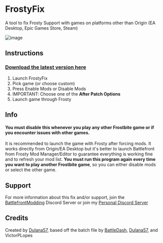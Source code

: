 # FrostyFix
A tool to fix Frosty Support with games on platforms other than Origin (EA Desktop, Epic Games Store, Steam)

![image](https://user-images.githubusercontent.com/13797470/112704607-90663c80-8e71-11eb-930c-20a4b2a54f9d.png)

## Instructions

### [Download the latest version here](https://github.com/Dulana57/FrostyFix/releases)

1. Launch FrostyFix
2. Pick game (or choose custom)
3. Press Enable Mods or Disable Mods
4. IMPORTANT: Choose one of the **After Patch Options**
5. Launch game through Frosty

## Info
#### **You must disable this whenever you play any other Frostbite game or if you encounter issues with other games.**
It is recommended to launch the game with Frosty after forcing mods.
It works directly from Origin/EA Desktop but it's better to launch Battlefront from Frosty Mod Manager/Editor to guarantee everything is working fine and to refresh your mod list.
**You must run this program again every time you want to play another Frostbite game**, so you can either disable mods or select the other game.

## Support
For more information about this fix and/or support, join the [BattlefrontModding](https://discord.gg/EzXSJfUDmq) Discord Server or join my [Personal Discord Server](https://discord.gg/57sJ6fj)

## Credits
Created by [Dulana57](https://Dulana57.com), based off the batch file by [BattleDash](https://forums.nexusmods.com/index.php?/topic/9737483-a-permanent-solution-to-epic-games-modding/), [Dulana57](https://Dulana57.com), and VictorPLopes
